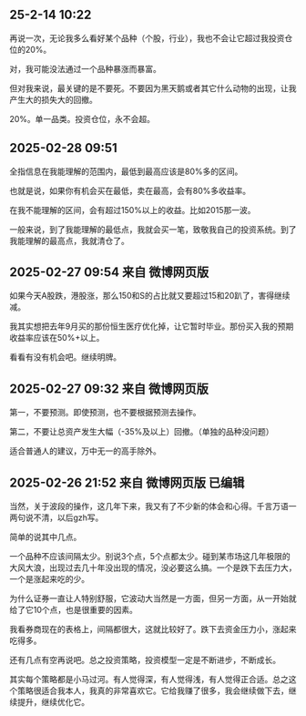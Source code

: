 ##  25-2-14 10:22

再说一次，无论我多么看好某个品种（个股，行业），我也不会让它超过我投资仓位的20%。

对，我可能没法通过一个品种暴涨而暴富。

但对我来说，最关键的是不要死。不要因为黑天鹅或者其它什么动物的出现，让我产生大的损失大的回撤。

20%。单一品类。投资仓位，永不会超。 ​​​

## 2025-02-28 09:51 

全指信息在我能理解的范围内，最低到最高应该是80%多的区间。

也就是说，如果你有机会买在最低，卖在最高，会有80%多收益率。

在我不能理解的区间，会有超过150%以上的收益。比如2015那一波。

一般来说，到了我能理解的最低点，我就会买一笔，致敬我自己的投资系统。到了我能理解的最高点，我就清仓了。


## 2025-02-27 09:54 来自 微博网页版

如果今天A股跌，港股涨，那么150和S的占比就又要超过15和20趴了，害得继续减。

我其实想把去年9月买的那份恒生医疗优化掉，让它暂时毕业。那份买入我的预期收益率应该在50%+以上。

看看有没有机会吧。继续明牌。 ​​​

## 2025-02-27 09:32 来自 微博网页版

第一，不要预测。即使预测，也不要根据预测去操作。

第二，不要让总资产发生大幅（-35%及以上）回撤。（单独的品种没问题）

适合普通人的建议，万中无一的高手除外。

## 2025-02-26 21:52 来自 微博网页版 已编辑

当然，关于波段的操作，这几年下来，我又有了不少新的体会和心得。千言万语一两句说不清，以后gzh写。

简单的说其中几点。

一个品种不应该间隔太少。别说3个点，5个点都太少。碰到某市场这几年极限的大风大浪，出现过去几十年没出现的情况，没必要这么搞。一个是跌下去压力大，一个是涨起来吃的少。

为什么证券一直让人特别舒服，它波动大当然是一方面，但另一方面，从一开始就给了它10个点，也是很重要的因素。

我看券商现在的表格上，间隔都很大，这就比较好了。跌下去资金压力小，涨起来吃得多。

还有几点有空再说吧。总之投资策略，投资模型一定是不断进步，不断成长。

其实每个策略都是小马过河。有人觉得深，有人觉得浅，有人觉得正合适。总之这个策略很适合我本人，我真的非常喜欢它。它给我赚了很多，我会继续做下去，继续提升，继续优化它。